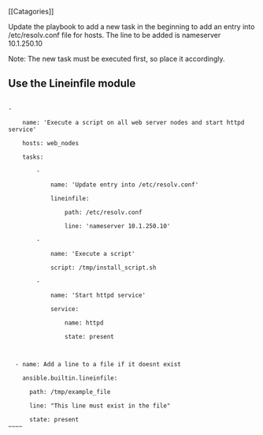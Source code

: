 [[Catagories]] 


Update the playbook to add a new task in the beginning to add an entry into /etc/resolv.conf file for hosts. The line to be added is nameserver 10.1.250.10

Note: The new task must be executed first, so place it accordingly.

  

## Use the Lineinfile module

~~~~

-

    name: 'Execute a script on all web server nodes and start httpd service'

    hosts: web_nodes

    tasks:

        -

            name: 'Update entry into /etc/resolv.conf'

            lineinfile:

                path: /etc/resolv.conf

                line: 'nameserver 10.1.250.10'

        -

            name: 'Execute a script'

            script: /tmp/install_script.sh

        -

            name: 'Start httpd service'

            service:

                name: httpd

                state: present

  

~~~~

~~~~
  - name: Add a line to a file if it doesnt exist

    ansible.builtin.lineinfile:

      path: /tmp/example_file

      line: "This line must exist in the file"

      state: present
~~~~     